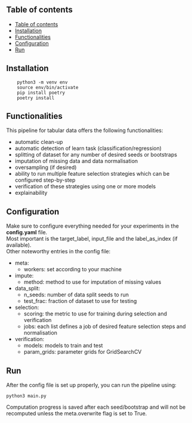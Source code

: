 ## Table of contents

- [Table of contents](#table-of-contents)
- [Installation](#installation)
- [Functionalities](#functionalities)
- [Configuration](#configuration)
- [Run](#run)


## Installation
```
    python3 -m venv env
    source env/bin/activate
    pip install poetry
    poetry install
```
## Functionalities
This pipeline for tabular data offers the following functionalities:
- automatic clean-up
- automatic detection of learn task (classification/regression)
- splitting of dataset for any number of desired seeds or bootstraps
- imputation of missing data and data normalisation
- oversampling (if desired)
- ability to run multiple feature selection strategies which can be configured step-by-step
- verification of these strategies using one or more models
- explainability
## Configuration
Make sure to configure everything needed for your experiments in the **config.yaml** file.\
Most important is the target_label, input_file and the label_as_index (if available).\
Other noteworthy entries in the config file:
- meta:
  - workers: set according to your machine
- impute:
  - method: method to use for imputation of missing values
- data_split:
  - n_seeds: number of data split seeds to run
  - test_frac: fraction of dataset to use for testing
- selection:
  - scoring: the metric to use for training during selection and verification
  - jobs: each list defines a job of desired feature selection steps and normalisation
- verification:
  - models: models to train and test
  - param_grids: parameter grids for GridSearchCV

## Run
After the config file is set up properly, you can run the pipeline using:
```
python3 main.py
```
Computation progress is saved after each seed/bootstrap and will not be recomputed unless the meta.overwrite flag is set to True.



